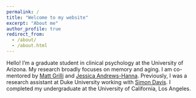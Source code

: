 ```yaml
---
permalink: /
title: "Welcome to my website"
excerpt: "About me"
author_profile: true
redirect_from: 
  - /about/
  - /about.html
---
```


Hello! I’m a graduate student in clinical psychology at the University of Arizona. My research broadly focuses on memory and aging. I am co-mentored by [Matt Grilli](https://www.grillilab.com/) and [Jessica Andrews-Hanna](netlabgroup.com). Previously, I was a research assistant at Duke University working with [Simon Davis](https://sites.duke.edu/electricdino/). I completed my undergraduate at the University of California, Los Angeles. 
